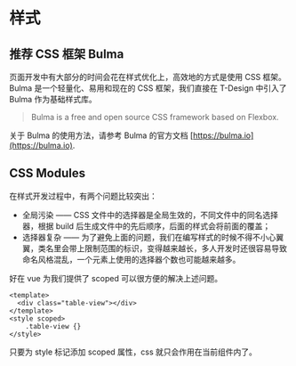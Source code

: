 # 样式

## 推荐 CSS 框架 Bulma

页面开发中有大部分的时间会花在样式优化上，高效地的方式是使用 CSS 框架。Bulma 是一个轻量化、易用和现在的 CSS 框架，我们直接在 T-Design 中引入了 Bulma 作为基础样式库。

> Bulma is a free and open source CSS framework based on Flexbox.

关于 Bulma 的使用方法，请参考 Bulma 的官方文档 [https://bulma.io](https://bulma.io).

## CSS Modules

在样式开发过程中，有两个问题比较突出：

* 全局污染 —— CSS 文件中的选择器是全局生效的，不同文件中的同名选择器，根据 build 后生成文件中的先后顺序，后面的样式会将前面的覆盖；
* 选择器复杂 —— 为了避免上面的问题，我们在编写样式的时候不得不小心翼翼，类名里会带上限制范围的标识，变得越来越长，多人开发时还很容易导致命名风格混乱，一个元素上使用的选择器个数也可能越来越多。

好在 vue 为我们提供了 scoped 可以很方便的解决上述问题。

```
<template>
  <div class="table-view"></div>
</template>
<style scoped>
	.table-view {}
</style>
```
只要为 style 标记添加 scoped 属性，css 就只会作用在当前组件内了。
